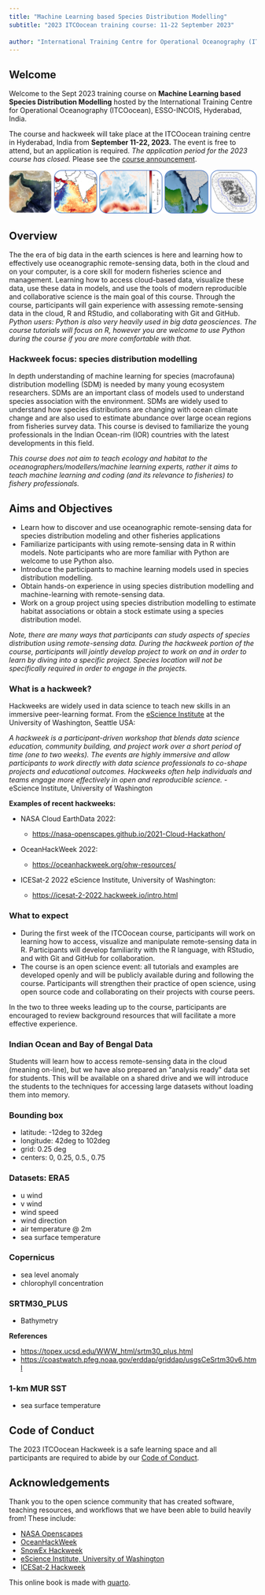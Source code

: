 ```yaml
---
title: "Machine Learning based Species Distribution Modelling"
subtitle: "2023 ITCOocean training course: 11-22 September 2023"
 
author: "International Training Centre for Operational Oceanography (ITCOocean), ESSO-INCOIS, Hyderabad, India"
---
```


## Welcome

Welcome to the Sept 2023 training course on **Machine Learning based Species Distribution Modelling** hosted by the International Training Centre for Operational Oceanography (ITCOocean), ESSO-INCOIS, Hyderabad, India.

The course and hackweek will take place at the ITCOocean training centre in Hyderabad, India from **September 11-22, 2023.** The event is free to attend, but an application is required. *The application period for the 2023 course has closed.*
Please see the [course announcement](https://incois.gov.in/ITCOocean/itco097.jsp).

![](assets/images/banner.png)

## Overview

The the era of big data in the earth sciences is here and learning how to effectively use oceanographic remote-sensing data, both in the cloud and on your computer, is a core skill for modern fisheries science and management. Learning how to access cloud-based data, visualize these data, use these data in models, and use the tools of modern reproducible and collaborative science is the main goal of this course. Through the course, participants will gain experience with assessing remote-sensing data in the cloud, R and RStudio, and collaborating with Git and GitHub. *Python users: Python is also very heavily used in big data geosciences. The course tutorials will focus on R, however you are welcome to use Python during the course if you are more comfortable with that.*

### Hackweek focus: species distribution modelling

In depth understanding of machine learning for species (macrofauna) distribution modelling (SDM) is needed by many young ecosystem researchers. SDMs are an important class of models used to understand species association with the environment. SDMs are widely used to understand how species distributions are changing with ocean climate change and are also used to estimate abundance over large ocean regions from fisheries survey data. This course is devised to familiarize the young professionals in the Indian Ocean-rim (IOR) countries with the latest developments in this field.

*This course does not aim to teach ecology and habitat to the oceanographers/modellers/machine learning experts, rather it aims to teach machine learning and coding (and its relevance to fisheries) to fishery professionals.* 

## Aims and Objectives

* Learn how to discover and use oceanographic remote-sensing data for species distribution modeling and other fisheries applications
* Familiarize participants with using remote-sensing data in R within models. Note participants who are more familiar with Python are welcome to use Python also.
* Introduce the participants to machine learning models used in species distribution modelling.
* Obtain hands-on experience in using species distribution modelling and machine-learning with remote-sensing data.
* Work on a group project using species distribution modelling to estimate habitat associations or obtain a stock estimate using a species distribution model. 

*Note, there are many ways that participants can study aspects of species distribution using remote-sensing data. During the hackweek portion of the course, participants will jointly develop project to work on and in order to learn by diving into a specific project. Species location will not be specifically required in order to engage in the projects.*


### What is a hackweek?

Hackweeks are widely used in data science to teach new skills in an immersive peer-learning format. From the [eScience Institute](https://escience.washington.edu/using-data-science/hackweeks/) at the University of Washington, Seattle USA:

*A hackweek is a participant-driven workshop that blends data science education, community building, and project work over a short period of time (one to two weeks). The events are highly immersive and allow participants to work directly with data science professionals to co-shape projects and educational outcomes. Hackweeks often help individuals and teams engage more effectively in open and reproducible science.* - eScience Institute, University of Washington

**Examples of recent hackweeks:**

- NASA Cloud EarthData 2022: 
  - <https://nasa-openscapes.github.io/2021-Cloud-Hackathon/>
  
- OceanHackWeek 2022: 
  - <https://oceanhackweek.org/ohw-resources/>

- ICESat-2 2022 eScience Institute, University of Washington: 
  - <https://icesat-2-2022.hackweek.io/intro.html>


### What to expect

* During the first week of the ITCOocean course, participants will work on learning how to access, visualize and manipulate remote-sensing data in R. Participants will develop familiarity with the R language, with RStudio, and with Git and GitHub for collaboration.
* The course is an open science event: all tutorials and examples are developed openly and will be publicly available during and following the course. Participants will strengthen their practice of open science, using open source code and collaborating on their projects with course peers.

In the two to three weeks leading up to the course, participants are encouraged to review background resources that will facilitate a more effective experience. 

### Indian Ocean and Bay of Bengal Data

Students will learn how to access remote-sensing data in the cloud (meaning on-line), but we have also prepared an "analysis ready" data set for students. This will be available on a shared drive and we will introduce the students to the techniques for accessing large datasets without loading them into memory.

### Bounding box

* latitude: -12deg to 32deg
* longitude: 42deg to 102deg
* grid: 0.25 deg
* centers: 0, 0.25, 0.5., 0.75

### Datasets: ERA5

* u wind
* v wind
* wind speed
* wind direction
* air temperature @ 2m
* sea surface temperature

### Copernicus

* sea level anomaly
* chlorophyll concentration

### SRTM30_PLUS

* Bathymetry

**References**

* https://topex.ucsd.edu/WWW_html/srtm30_plus.html
* https://coastwatch.pfeg.noaa.gov/erddap/griddap/usgsCeSrtm30v6.html

### 1-km MUR SST

* sea surface temperature

## Code of Conduct 

The 2023 ITCOocean Hackweek is a safe learning space and all participants are required to abide by our [Code of Conduct]().

## Acknowledgements

Thank you to the open science community that has created software, teaching resources, and workflows that we have been able to build heavily from! These include: 

- [NASA Openscapes](https://nasa-openscapes.github.io)
- [OceanHackWeek](https://oceanhackweek.org)
- [SnowEx Hackweek](https://snowex.hackweek.io/)
- [eScience Institute, University of Washington](https://guidebook.hackweek.io/intro.html)
- [ICESat-2 Hackweek](https://icesat-2-2022.hackweek.io/)


  
This online book is made with [quarto](https://quarto.org). 
